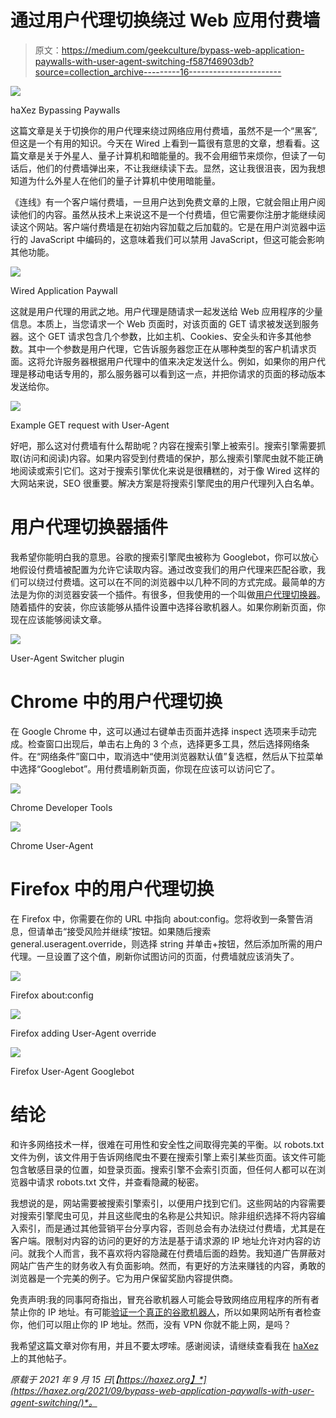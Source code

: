# 通过用户代理切换绕过 Web 应用付费墙

> 原文：<https://medium.com/geekculture/bypass-web-application-paywalls-with-user-agent-switching-f587f46903db?source=collection_archive---------16----------------------->

![](img/fd65dbe47bb3c9d620b3ec581ef75a29.png)

haXez Bypassing Paywalls

这篇文章是关于切换你的用户代理来绕过网络应用付费墙，虽然不是一个“黑客”,但这是一个有用的知识。今天在 Wired 上看到一篇很有意思的文章，想看看。这篇文章是关于外星人、量子计算机和暗能量的。我不会用细节来烦你，但读了一句话后，他们的付费墙弹出来，不让我继续读下去。显然，这让我很沮丧，因为我想知道为什么外星人在他们的量子计算机中使用暗能量。

《连线》有一个客户端付费墙，一旦用户达到免费文章的上限，它就会阻止用户阅读他们的内容。虽然从技术上来说这不是一个付费墙，但它需要你注册才能继续阅读这个网站。客户端付费墙是在初始内容加载之后加载的。它是在用户浏览器中运行的 JavaScript 中编码的，这意味着我们可以禁用 JavaScript，但这可能会影响其他功能。

![](img/3453e4ca5a090b3465a28d38eafd3c7d.png)

Wired Application Paywall

这就是用户代理的用武之地。用户代理是随请求一起发送给 Web 应用程序的少量信息。本质上，当您请求一个 Web 页面时，对该页面的 GET 请求被发送到服务器。这个 GET 请求包含几个参数，比如主机、Cookies、安全头和许多其他参数。其中一个参数是用户代理，它告诉服务器您正在从哪种类型的客户机请求页面。这将允许服务器根据用户代理中的值来决定发送什么。例如，如果你的用户代理是移动电话专用的，那么服务器可以看到这一点，并把你请求的页面的移动版本发送给你。

![](img/1b4191acf238bcec0e095df00cdf5eeb.png)

Example GET request with User-Agent

好吧，那么这对付费墙有什么帮助呢？内容在搜索引擎上被索引。搜索引擎需要抓取(访问和阅读)内容。如果内容受到付费墙的保护，那么搜索引擎爬虫就不能正确地阅读或索引它们。这对于搜索引擎优化来说是很糟糕的，对于像 Wired 这样的大网站来说，SEO 很重要。解决方案是将搜索引擎爬虫的用户代理列入白名单。

# 用户代理切换器插件

我希望你能明白我的意思。谷歌的搜索引擎爬虫被称为 Googlebot，你可以放心地假设付费墙被配置为允许它读取内容。通过改变我们的用户代理来匹配谷歌，我们可以绕过付费墙。这可以在不同的浏览器中以几种不同的方式完成。最简单的方法是为你的浏览器安装一个插件。有很多，但我使用的一个叫做[用户代理切换器](https://chrome.google.com/webstore/detail/user-agent-switcher-for-c/djflhoibgkdhkhhcedjiklpkjnoahfmg)。随着插件的安装，你应该能够从插件设置中选择谷歌机器人。如果你刷新页面，你现在应该能够阅读文章。

![](img/fbe6ebb5f4c4abaafbfbfb7fc6f99d0a.png)

User-Agent Switcher plugin

# Chrome 中的用户代理切换

在 Google Chrome 中，这可以通过右键单击页面并选择 inspect 选项来手动完成。检查窗口出现后，单击右上角的 3 个点，选择更多工具，然后选择网络条件。在“网络条件”窗口中，取消选中“使用浏览器默认值”复选框，然后从下拉菜单中选择“Googlebot”。用付费墙刷新页面，你现在应该可以访问它了。

![](img/99939f69119e374fe7fa0a39ad33b3ce.png)

Chrome Developer Tools

![](img/3ce7cf123fba0da9ff8ba1c28acdfb85.png)

Chrome User-Agent

# Firefox 中的用户代理切换

在 Firefox 中，你需要在你的 URL 中指向 about:config。您将收到一条警告消息，但请单击“接受风险并继续”按钮。如果随后搜索 general.useragent.override，则选择 string 并单击+按钮，然后添加所需的用户代理。一旦设置了这个值，刷新你试图访问的页面，付费墙就应该消失了。

![](img/e69026490312012a0088814144ac2234.png)

Firefox about:config

![](img/8a7a0a93621b0375a8eca30e784b5a23.png)

Firefox adding User-Agent override

![](img/0c262a432c290c13ff029ef1fccb855d.png)

Firefox User-Agent Googlebot

# 结论

和许多网络技术一样，很难在可用性和安全性之间取得完美的平衡。以 robots.txt 文件为例，该文件用于告诉网络爬虫不要在搜索引擎上索引某些页面。该文件可能包含敏感目录的位置，如登录页面。搜索引擎不会索引页面，但任何人都可以在浏览器中请求 robots.txt 文件，并查看隐藏的秘密。

我想说的是，网站需要被搜索引擎索引，以便用户找到它们。这些网站的内容需要对搜索引擎爬虫可见，并且这些爬虫的名称是公共知识。除非组织选择不将内容编入索引，而是通过其他营销平台分享内容，否则总会有办法绕过付费墙，尤其是在客户端。限制对内容的访问的更好的方法是基于请求源的 IP 地址允许对内容的访问。就我个人而言，我不喜欢将内容隐藏在付费墙后面的趋势。我知道广告屏蔽对网站广告产生的财务收入有负面影响。然而，有更好的方法来赚钱的内容，勇敢的浏览器是一个完美的例子。它为用户保留奖励内容提供商。

免责声明:我的同事阿奇指出，冒充谷歌机器人可能会导致网络应用程序的所有者禁止你的 IP 地址。有可能[验证一个真正的谷歌机器人](https://developers.google.com/search/docs/advanced/crawling/verifying-googlebot)，所以如果网站所有者检查你，他们可以阻止你的 IP 地址。然而，没有 VPN 你就不能上网，是吗？

我希望这篇文章对你有用，并且不要太啰嗦。感谢阅读，请继续查看我在 [haXez](https://haxez.org) 上的其他帖子。

*原载于 2021 年 9 月 15 日*[*【https://haxez.org】*](https://haxez.org/2021/09/bypass-web-application-paywalls-with-user-agent-switching/)*。*